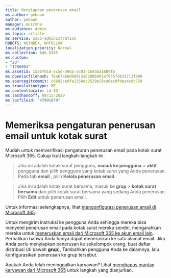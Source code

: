 ```yaml
---
title: Menyiapkan penerusan email
ms.author: pebaum
author: pebaum
manager: mnirkhe
ms.audience: Admin
ms.topic: article
ms.service: o365-administration
ROBOTS: NOINDEX, NOFOLLOW
localization_priority: Normal
ms.collection: Adm_O365
ms.custom:
- "20"
- "1200004"
ms.assetid: 15abf81d-5c5d-49da-ac81-1b4daa1809f6
ms.openlocfilehash: f6a67ab8d68913a62886801af035fd631713f690
ms.sourcegitcommit: c6692ce0fa1358ec3529e59ca0ecdfdea4cdc759
ms.translationtype: MT
ms.contentlocale: id-ID
ms.lasthandoff: 09/15/2020
ms.locfileid: "47801079"
---
```

# <a name="check-the-email-forwarding-settings-for-a-mailbox"></a>Memeriksa pengaturan penerusan email untuk kotak surat

Mudah untuk memverifikasi pengaturan penerusan email pada kotak surat Microsoft 365. Cukup ikuti langkah-langkah ini.
  
> Jika ini adalah kotak surat pengguna, **masuk ke pengguna** \> **aktif** pengguna dan pilih pengguna yang kotak surat yang Anda penerusan. Pada tab **email** , pilih **Kelola penerusan email**.

> Jika ini adalah kotak surat bersama, masuk ke **grup** \> **kotak surat bersama** dan pilih kotak surat bersama yang sedang Anda penerusan. Pilih **Edit** untuk penerusan email.

Untuk informasi selengkapnya, lihat [mengonfigurasi penerusan email di Microsoft 365](https://docs.microsoft.com/microsoft-365/admin/email/configure-email-forwarding).
  
Untuk mengirim instruksi ke pengguna Anda sehingga mereka bisa menyetel penerusan email pada kotak surat mereka sendiri, mengarahkan mereka untuk [meneruskan email dari Microsoft 365 ke akun email lain](https://support.office.com/article/Forward-email-from-Office-365-to-another-email-account-1ed4ee1e-74f8-4f53-a174-86b748ff6a0e). Perhatikan bahwa Anda hanya dapat meneruskan ke satu alamat email. Jika Anda perlu menyiapkan penerusan ke sekelompok orang, buat daftar distribusi (di bawah **grup**), Tambahkan pengguna Anda ke dalamnya, lalu konfigurasikan penerusan ke grup tersebut.
  
Apakah Anda telah meninggalkan karyawan? Lihat [menghapus mantan karyawan dari Microsoft 365](https://docs.microsoft.com/microsoft-365/admin/add-users/remove-former-employee) untuk langkah yang dianjurkan.